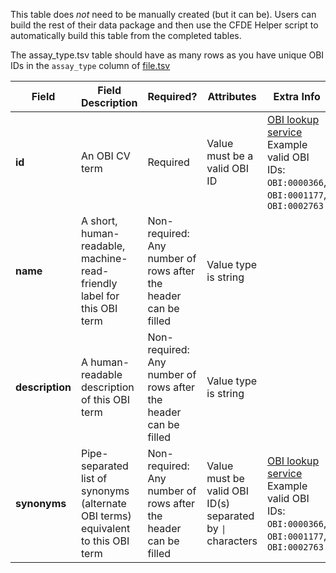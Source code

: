 This table does *not* need to be manually created (but it can be). Users can build the rest of their data package and then use the CFDE Helper script to automatically build this table from the completed tables.

The assay_type.tsv table should have as many rows as you have unique OBI IDs in the `assay_type` column of [file.tsv](./TableInfo:-file.tsv)

Field | Field Description | Required? |  Attributes | Extra Info 
------|-------------------|-----------|-------------|------------
**id** | An OBI CV term | Required | Value must be a valid OBI ID | [OBI lookup service](http://www.ontobee.org/ontology/OBI?iri=http://purl.obolibrary.org/obo/OBI_0000070) Example valid OBI IDs: `OBI:0000366`, `OBI:0001177`, `OBI:0002763` 
**name** | A short, human-readable, machine-read-friendly label for this OBI term| Non-required: Any number of rows after the header can be filled | Value type is string
**description** | A human-readable description of this OBI term |  Non-required: Any number of rows after the header can be filled | Value type is string
**synonyms** | Pipe-separated list of synonyms (alternate OBI terms) equivalent to this OBI term | Non-required: Any number of rows after the header can be filled | Value must be valid OBI ID(s) separated by `\|` characters | [OBI lookup service](http://www.ontobee.org/ontology/OBI?iri=http://purl.obolibrary.org/obo/OBI_0000070) Example valid OBI IDs: `OBI:0000366`, `OBI:0001177`, `OBI:0002763` 